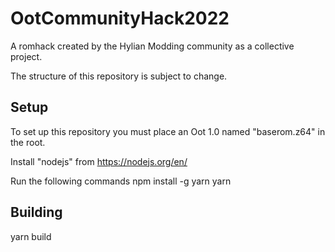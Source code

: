 # OotCommunityHack2022
A romhack created by the Hylian Modding community as a collective project.

The structure of this repository is subject to change.

## Setup

To set up this repository you must place an Oot 1.0 named "baserom.z64" in the root.

Install "nodejs" from https://nodejs.org/en/

Run the following commands
npm install -g yarn
yarn

## Building

yarn build